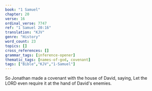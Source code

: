 ```yaml
---
book: "1 Samuel"
chapter: 20
verse: 16
ordinal_verse: 7747
ref: "1 Samuel 20:16"
translation: "KJV"
genre: "History"
word_count: 23
topics: []
cross_references: []
grammar_tags: [inference-opener]
thematic_tags: [names-of-god, covenant]
tags: ["Bible","KJV","1-Samuel"]
---
```

So Jonathan made a covenant with the house of David, saying, Let the LORD even require it at the hand of David's enemies.
